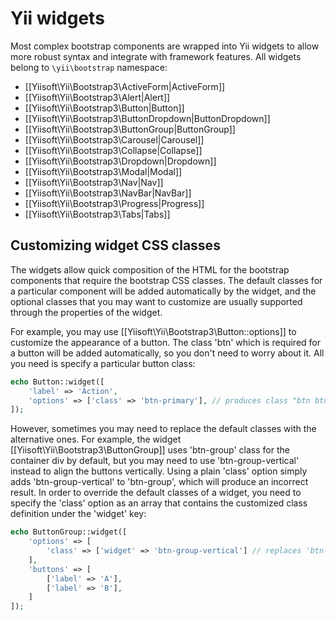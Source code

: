 Yii widgets
===========

Most complex bootstrap components are wrapped into Yii widgets to allow more robust syntax and integrate with
framework features. All widgets belong to `\yii\bootstrap` namespace:

- [[Yiisoft\Yii\Bootstrap3\ActiveForm|ActiveForm]]
- [[Yiisoft\Yii\Bootstrap3\Alert|Alert]]
- [[Yiisoft\Yii\Bootstrap3\Button|Button]]
- [[Yiisoft\Yii\Bootstrap3\ButtonDropdown|ButtonDropdown]]
- [[Yiisoft\Yii\Bootstrap3\ButtonGroup|ButtonGroup]]
- [[Yiisoft\Yii\Bootstrap3\Carousel|Carousel]]
- [[Yiisoft\Yii\Bootstrap3\Collapse|Collapse]]
- [[Yiisoft\Yii\Bootstrap3\Dropdown|Dropdown]]
- [[Yiisoft\Yii\Bootstrap3\Modal|Modal]]
- [[Yiisoft\Yii\Bootstrap3\Nav|Nav]]
- [[Yiisoft\Yii\Bootstrap3\NavBar|NavBar]]
- [[Yiisoft\Yii\Bootstrap3\Progress|Progress]]
- [[Yiisoft\Yii\Bootstrap3\Tabs|Tabs]]


## Customizing widget CSS classes <span id="customizing-css-classes"></span>

The widgets allow quick composition of the HTML for the bootstrap components that require the bootstrap CSS classes.
The default classes for a particular component will be added automatically by the widget, and the optional classes that you may want to customize are usually supported through the properties of the widget.

For example, you may use [[Yiisoft\Yii\Bootstrap3\Button::options]] to customize the appearance of a button.
The class 'btn' which is required for a button will be added automatically, so you don't need to worry about it.
All you need is specify a particular button class:

```php
echo Button::widget([
    'label' => 'Action',
    'options' => ['class' => 'btn-primary'], // produces class "btn btn-primary"
]);
```

However, sometimes you may need to replace the default classes with the alternative ones.
For example, the widget [[Yiisoft\Yii\Bootstrap3\ButtonGroup]] uses 'btn-group' class for the container div by default,
but you may need to use 'btn-group-vertical' instead to align the buttons vertically.
Using a plain 'class' option simply adds 'btn-group-vertical' to 'btn-group', which will produce an incorrect result.
In order to override the default classes of a widget, you need to specify the 'class' option as an array that contains the customized class definition under the 'widget' key:

```php
echo ButtonGroup::widget([
    'options' => [
        'class' => ['widget' => 'btn-group-vertical'] // replaces 'btn-group' with 'btn-group-vertical'
    ],
    'buttons' => [
        ['label' => 'A'],
        ['label' => 'B'],
    ]
]);
```
